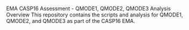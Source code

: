 EMA CASP16 Assessment - QMODE1, QMODE2, QMODE3 Analysis
Overview
This repository contains the scripts and analysis for QMODE1, QMODE2, and QMODE3 as part of the CASP16 EMA.
